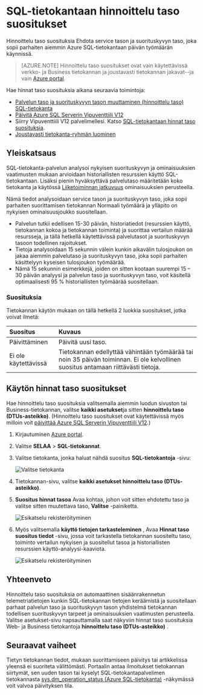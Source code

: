 <properties 
   pageTitle="Hinnat taso suosituksia Azure SQL-tietokanta" 
   description="Vaihdettaessa hinnat tasoa Azure-portaalissa, taso suosituksia hinnat ovat, jos suositellun taso, joka sopii parhaiten aiemmin Azure SQL-tietokantaan päivän työmäärän suorittamista varten. Hinnoittelu tasoa kuvaavat SQL-tietokantaan palvelun taso ja suorituskyvyn taso." 
   services="sql-database" 
   documentationCenter="" 
   authors="stevestein" 
   manager="jhubbard" 
   editor="monicar"/>

<tags
   ms.service="sql-database"
   ms.devlang="na"
   ms.topic="article"
   ms.tgt_pltfrm="na"
   ms.workload="data-management" 
   ms.date="08/08/2016"
   ms.author="sstein"/>

# <a name="sql-database-pricing-tier-recommendations"></a>SQL-tietokantaan hinnoittelu taso suositukset

 Hinnoittelu taso suosituksia Ehdota service tason ja suorituskyvyn taso, joka sopii parhaiten aiemmin Azure SQL-tietokantaan päivän työmäärän käynnissä.

> [AZURE.NOTE] Hinnoittelu taso suositukset ovat vain käytettävissä verkko- ja Business tietokannan ja joustavasti tietokannan jakavat--ja vain [Azure portal](https://portal.azure.com/).


Hae hinnat taso suosituksia aikana seuraavia toimintoja:

- [Palvelun taso ja suorituskyvyn tason muuttaminen (hinnoittelu taso) SQL-tietokanta](sql-database-scale-up.md)
- [Päivitä Azure SQL Serverin Vipuventtiili V12](sql-database-upgrade-server-portal.md)
- Siirry Vipuventtiili V12 palvelimellesi. Katso [SQL-tietokantaan hinnat taso suosituksia](sql-database-service-tier-advisor.md).
- [Joustavasti tietokanta-ryhmän luominen](sql-database-elastic-pool.md#elastic-database-pool-pricing-tier-recommendations)





## <a name="overview"></a>Yleiskatsaus

SQL-tietokanta-palvelun analysoi nykyisen suorituskyvyn ja ominaisuuksien vaatimusten mukaan arvioidaan historiallisten resurssien käyttö SQL-tietokantaan. Lisäksi pienin hyväksyttävä palvelutaso määritetään koko tietokanta ja käytössä [Liiketoiminnan jatkuvuus](sql-database-business-continuity.md) ominaisuuksien perusteella. 

Nämä tiedot analysoidaan service tason ja suorituskyvyn taso, joka sopii parhaiten suorittamisen tietokannan Normaali työmäärä ja ylläpito on nykyisen ominaisuusjoukko suositellaan.

- Palvelun tutkii edellisen 15-30 päivän, historiatiedot (resurssien käyttö, tietokannan kokoa ja tietokannan toiminta) ja suorittaa vertailun määrää resursseja, ja tällä hetkellä käytettävissä palvelutasot ja suorituskyvyn tasoon todellinen rajoitukset.
- Tietoja analysoidaan 15 sekunnin välein kunkin aikavälin tulosjoukon on jakaa aiemmin palvelutaso ja suorituskyvyn taso, joka sopii parhaiten käsittelyyn kyseisen tulosjoukon työmäärää.
- Nämä 15 sekunnin esimerkkejä, joiden on sitten kootaan suurempi 15 – 30 päivän analyysi ja palvelun taso ja suorituskyvyn taso, voit käsitellä optimaalisesti 95 % historiallisten työmäärää suositellaan.

### <a name="recommendations"></a>Suosituksia

Tietokannan käytön mukaan on tällä hetkellä 2 luokkia suositukset, jotka voivat ilmetä:


| Suositus | Kuvaus |
| :--- | :--- |
| Päivittäminen | Päivitä uusi taso. |
| Ei ole käytettävissä | Tietokannan edellyttää vähintään työmäärää tai noin 35 päivän toiminnan. Ei ole kelvollinen suositus antamaan riittävästi tietoja. |

## <a name="getting-pricing-tier-recommendations"></a>Käytön hinnat taso suositukset

Hae hinnoittelu taso suosituksia valitsemalla aiemmin luodun sivuston tai Business-tietokannan, valitse **kaikki asetukset**ja sitten **hinnoittelu taso (DTUs-asteikko)**. (Hinnoittelu taso suositukset ovat käytettävissä myös milloin voit [päivittää Azure SQL Serverin Vipuventtiili V12](sql-database-upgrade-server-portal.md).)

1. Kirjautuminen [Azure portal](https://portal.azure.com/).
2. Valitse **SELAA** > **SQL-tietokannat**.
4. Valitse tietokanta, jonka haluat nähdä suositus **SQL-tietokantoja** -sivu:

    ![Valitse tietokanta][1]

5. Tietokannan-sivu, valitse **kaikki asetukset** **hinnoittelu taso (DTUs-asteikko)**.


7. **Suositus hinnat tasoa** Avaa kohtaa, johon voit sitten ehdotettu taso ja valitse sitten muutettava taso, **Valitse** -painiketta.

    ![Esikatselu rekisteröityminen][4]

8. Myös valitsemalla **käyttö tietojen tarkasteleminen** , Avaa **Hinnat taso suositus tiedot** -sivu, jossa voit tarkastella tietokannan suositeltu taso, toiminto vertailun nykyisen ja suositellut tasoa ja historiallisten resurssien käyttö-analyysi-kaaviota.

    ![Esikatselu rekisteröityminen][5]



## <a name="summary"></a>Yhteenveto

Hinnoittelu taso suosituksia on automaattinen sisäänrakennetun telemetriatietojen kunkin SQL-tietokannan tietojen keräämistä ja suositellaan parhaat palvelun taso ja suorituskyvyn tason yhdistelmä tietokannan todellisen suorituskyvyn tarpeet ja ominaisuuksien vaatimusten perusteella. Valitse asetukset-sivu napsauttamalla saat näkyviin hinnat taso suosituksia Web- ja Business tietokantoja **hinnoittelu taso (DTUs-asteikko)** .



## <a name="next-steps"></a>Seuraavat vaiheet

Tietyn tietokannan tiedot, mukaan suorittamiseen päivitys tai artikkelissa yleensä ei suoriteta välittömästi. Portaalin antaa ilmoitukset tietokannan siirtymät, sen uuden tason tai kyselyt SQL-tietokantapalvelimen tietokannasta [sys.dm_operation_status (Azure SQL-tietokanta)](https://msdn.microsoft.com/library/dn270022.aspx) -näkymässä voit valvoa päivityksen tila.


<!--Image references-->
[1]: ./media/sql-database-service-tier-advisor/select-database.png
[4]: ./media/sql-database-service-tier-advisor/choose-pricing-tier.png
[5]: ./media/sql-database-service-tier-advisor/usage-details.png


 
